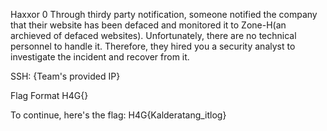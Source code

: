 Haxxor
0
Through thirdy party notification, someone notified the company that their website has been defaced and monitored it to Zone-H(an archieved of defaced websites). Unfortunately, there are no technical personnel to handle it. Therefore, they hired you a security analyst to investigate the incident and recover from it.

SSH: {Team's provided IP}

Flag Format H4G{}

To continue, here's the flag: H4G{Kalderatang_itlog}